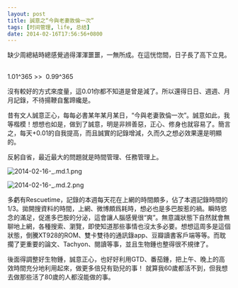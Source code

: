 ```yaml
---
layout: post
title: 誠意之“今與老妻敦倫一次”
tags: [时间管理, life, 总结]
date: 2014-02-16T17:56:56+0800
---
```


缺少周總結時總感覺過得渾渾噩噩，一無所成。在這恍惚間，日子長了高下立見。  

1.01^365 >>  0.99^365

沒有較好的方式來度量，這0.01你都不知道是曾是減了。所以還得日日、週週、月月記錄，不待揚鞭自奮蹄纔是。

昔有文人誠意正心，每每必書某年某月某日，“今與老妻敦倫一次”。誠意如此，我等楷模！想想也如是，做到了誠意，明是非辨善惡，正心、修身也就容易了。簡言之，每天+0.01的自我提高，而且誠實的記錄增減，久而久之想必效果還是明顯的。

反躬自省，最近最大的問題就是時間管理、任務管理上。

![2014-02-16-_.md.1.png][]  


![2014-02-16-_.md.2.png][]  


多虧有Rescuetime，記錄的本週每天花在上網的時間頗多，佔了本週記錄時間的1/3。拋開搜資料的時間，上網、微博頗爲耗時，想必也是多巴胺惹的禍。瞬時慾念的滿足，促進多巴胺的分泌，這會讓人腦感覺很“爽”。無意識狀態下自然就會無聊地上網，各種搜索、瀏覽，即使知道那些事情也沒太多必要。想想這周多是這個狀態，倒騰XT928的ROM、雙卡雙待的通訊錄app、豆瓣讀書客戶端等等。而耽擱了更重要的論文、Tachyon、閱讀等事，並且生物鍾也整得很不規律了。

後面得調整好生物鍾，誠意正心，也好好利用GTD、番茄鍾，把上午、晚上的高效時間充分地利用起來，做更多倍兒有勁兒的事！ 就算我60歲都活不到，但我想去做那些活了80歲的人都沒能做的事。


[2014-02-16-_.md.1.png]: {{site.baseurl}}/assets/2014-02-16-誠意之“今與老妻敦倫一次”.md.1.png
[2014-02-16-_.md.2.png]: {{site.baseurl}}/assets/2014-02-16-誠意之“今與老妻敦倫一次”.md.2.png